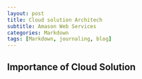 ```yaml
---
layout: post
title: Cloud solution Architech 
subtitle: Amason Web Services
categories: Markdown
tags: [Markdown, journaling, blog]
---
```


## Importance of Cloud Solution
